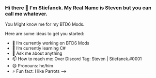 ### Hi there 👋 I'm Stiefanek. My Real Name is Steven but you can call me whatever.

You Might know me for my BTD6 Mods.

Here are some ideas to get you started:

- 🔭 I’m currently working on BTD6 Mods
- 🌱 I’m currently learning C#
- 💬 Ask me about anything
- 📫 How to reach me: Over Discord Tag: Steven | Stiefanek.#0001
- 😄 Pronouns: he/him
- ⚡ Fun fact: I like Parrots
-->
